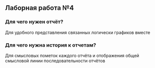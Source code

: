 ## Лаборная работа №4

### Для чего нужен отчёт?


Для удобного представления связанных логически графиков вместе


### Для чего нужна история к отчетам?


Для смысловых пометок каждого отчёта и отображения общей смысловой линии последовательности отчётов 

